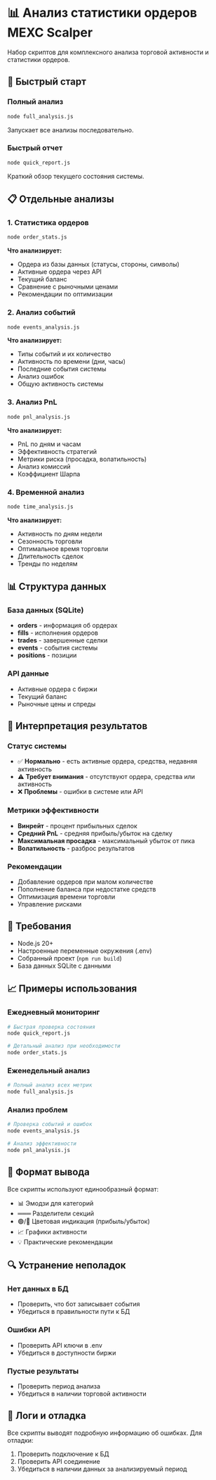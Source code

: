 # 📊 Анализ статистики ордеров MEXC Scalper

Набор скриптов для комплексного анализа торговой активности и статистики ордеров.

## 🚀 Быстрый старт

### Полный анализ
```bash
node full_analysis.js
```
Запускает все анализы последовательно.

### Быстрый отчет
```bash
node quick_report.js
```
Краткий обзор текущего состояния системы.

## 📋 Отдельные анализы

### 1. Статистика ордеров
```bash
node order_stats.js
```
**Что анализирует:**
- Ордера из базы данных (статусы, стороны, символы)
- Активные ордера через API
- Текущий баланс
- Сравнение с рыночными ценами
- Рекомендации по оптимизации

### 2. Анализ событий
```bash
node events_analysis.js
```
**Что анализирует:**
- Типы событий и их количество
- Активность по времени (дни, часы)
- Последние события системы
- Анализ ошибок
- Общую активность системы

### 3. Анализ PnL
```bash
node pnl_analysis.js
```
**Что анализирует:**
- PnL по дням и часам
- Эффективность стратегий
- Метрики риска (просадка, волатильность)
- Анализ комиссий
- Коэффициент Шарпа

### 4. Временной анализ
```bash
node time_analysis.js
```
**Что анализирует:**
- Активность по дням недели
- Сезонность торговли
- Оптимальное время торговли
- Длительность сделок
- Тренды по неделям

## 📊 Структура данных

### База данных (SQLite)
- **orders** - информация об ордерах
- **fills** - исполнения ордеров
- **trades** - завершенные сделки
- **events** - события системы
- **positions** - позиции

### API данные
- Активные ордера с биржи
- Текущий баланс
- Рыночные цены и спреды

## 🎯 Интерпретация результатов

### Статус системы
- ✅ **Нормально** - есть активные ордера, средства, недавняя активность
- ⚠️ **Требует внимания** - отсутствуют ордера, средства или активность
- ❌ **Проблемы** - ошибки в системе или API

### Метрики эффективности
- **Винрейт** - процент прибыльных сделок
- **Средний PnL** - средняя прибыль/убыток на сделку
- **Максимальная просадка** - максимальный убыток от пика
- **Волатильность** - разброс результатов

### Рекомендации
- Добавление ордеров при малом количестве
- Пополнение баланса при недостатке средств
- Оптимизация времени торговли
- Управление рисками

## 🔧 Требования

- Node.js 20+
- Настроенные переменные окружения (.env)
- Собранный проект (`npm run build`)
- База данных SQLite с данными

## 📈 Примеры использования

### Ежедневный мониторинг
```bash
# Быстрая проверка состояния
node quick_report.js

# Детальный анализ при необходимости
node order_stats.js
```

### Еженедельный анализ
```bash
# Полный анализ всех метрик
node full_analysis.js
```

### Анализ проблем
```bash
# Проверка событий и ошибок
node events_analysis.js

# Анализ эффективности
node pnl_analysis.js
```

## 🎨 Формат вывода

Все скрипты используют единообразный формат:
- 📊 Эмодзи для категорий
- ═══ Разделители секций
- 🟢/🔴 Цветовая индикация (прибыль/убыток)
- 📈 Графики активности
- 💡 Практические рекомендации

## 🔍 Устранение неполадок

### Нет данных в БД
- Проверить, что бот записывает события
- Убедиться в правильности пути к БД

### Ошибки API
- Проверить API ключи в .env
- Убедиться в доступности биржи

### Пустые результаты
- Проверить период анализа
- Убедиться в наличии торговой активности

## 📝 Логи и отладка

Все скрипты выводят подробную информацию об ошибках. Для отладки:
1. Проверить подключение к БД
2. Проверить API соединение
3. Убедиться в наличии данных за анализируемый период


